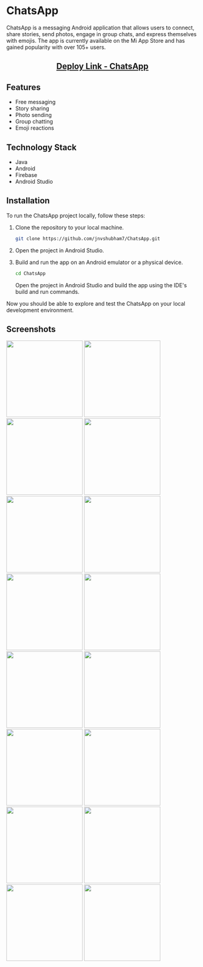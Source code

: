 # ChatsApp

ChatsApp is a messaging Android application that allows users to connect, share stories, send photos, engage in group chats, and express themselves with emojis. The app is currently available on the Mi App Store and has gained popularity with over 105+ users.

<h2 align="center">
  <a href="https://global.app.mi.com/details?lo=IN&la=en_US&id=com.example.chatsapp" style="display: inline-block;">Deploy Link - ChatsApp</a>

</h2>

## Features

- Free messaging
- Story sharing
- Photo sending
- Group chatting
- Emoji reactions

## Technology Stack

- Java
- Android
- Firebase
- Android Studio

## Installation

To run the ChatsApp project locally, follow these steps:

1. Clone the repository to your local machine.

   ```bash
   git clone https://github.com/jnvshubham7/ChatsApp.git
   ```
2. Open the project in Android Studio.
3. Build and run the app on an Android emulator or a physical device.

   ```bash
   cd ChatsApp
   ```

   Open the project in Android Studio and build the app using the IDE's build and run commands.

Now you should be able to explore and test the ChatsApp on your local development environment.

## Screenshots

<p float="left">
<p float="left">
  <img src="Screenshot/1.png" width="200" />
  <img src="Screenshot/2.png" width="200" />
  <img src="Screenshot/2_1.png" width="200" />
  <img src="Screenshot/3.png" width="200" />
  <img src="Screenshot/4.png" width="200" />
  <img src="Screenshot/5.png" width="200" />
  <img src="Screenshot/6.png" width="200" />
  <img src="Screenshot/7.png" width="200" />
  <img src="Screenshot/8.png" width="200" />
  <img src="Screenshot/9.png" width="200" />
  <img src="Screenshot/10.png" width="200" />
  <img src="Screenshot/11.png" width="200" />
  <img src="Screenshot/12.png" width="200" />
  <img src="Screenshot/13.png" width="200" />
  <img src="Screenshot/14.png" width="200" />
  <img src="Screenshot/15.png" width="200" />
  
</p>
